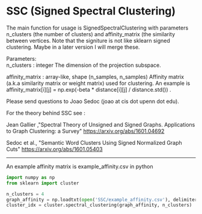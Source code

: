 # SSC (Signed Spectral Clustering)

The main function for usage is SignedSpectralClustering with parameters n_clusters (the number of clusters) and affinity_matrix (the similarity between vertices. Note that the signiture is not like sklearn signed clustering.
Maybe in a later version I will merge these.

Parameters:      
n_clusters : integer
           The dimension of the projection subspace.

affinity_matrix : array-like, shape (n_samples, n_samples)
                Affinity matrix (a.k.a similarity matrix or weight matrix) used for clustering.
                An example is affinity_matrix[i][j] = np.exp(-beta * distance[i][j] / distance.std()) .

Please send questions to Joao Sedoc (joao at cis dot upenn dot edu).
 

For the theory behind SSC see :

Jean Gallier ,"Spectral Theory of Unsigned and Signed Graphs. Applications to Graph Clustering: a Survey" https://arxiv.org/abs/1601.04692

Sedoc et al., "Semantic Word Clusters Using Signed Normalized Graph Cuts" https://arxiv.org/abs/1601.05403
    
________________________________

An example affinity matrix is example_affinity.csv
in python

```python
import numpy as np
from sklearn import cluster

n_clusters = 4
graph_affinity = np.loadtxt(open('SSC/example_affinity.csv'), delimiter=',')
cluster_idx = cluster.spectral_clustering(graph_affinity, n_clusters)
```